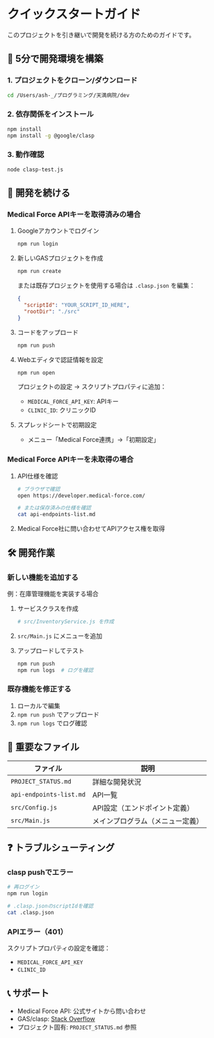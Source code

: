 # クイックスタートガイド

このプロジェクトを引き継いで開発を続ける方のためのガイドです。

## 🚀 5分で開発環境を構築

### 1. プロジェクトをクローン/ダウンロード

```bash
cd /Users/ash-_/プログラミング/天満病院/dev
```

### 2. 依存関係をインストール

```bash
npm install
npm install -g @google/clasp
```

### 3. 動作確認

```bash
node clasp-test.js
```

## 📝 開発を続ける

### Medical Force APIキーを取得済みの場合

1. Googleアカウントでログイン
   ```bash
   npm run login
   ```

2. 新しいGASプロジェクトを作成
   ```bash
   npm run create
   ```
   
   または既存プロジェクトを使用する場合は `.clasp.json` を編集：
   ```json
   {
     "scriptId": "YOUR_SCRIPT_ID_HERE",
     "rootDir": "./src"
   }
   ```

3. コードをアップロード
   ```bash
   npm run push
   ```

4. Webエディタで認証情報を設定
   ```bash
   npm run open
   ```
   
   プロジェクトの設定 → スクリプトプロパティに追加：
   - `MEDICAL_FORCE_API_KEY`: APIキー
   - `CLINIC_ID`: クリニックID

5. スプレッドシートで初期設定
   - メニュー「Medical Force連携」→「初期設定」

### Medical Force APIキーを未取得の場合

1. API仕様を確認
   ```bash
   # ブラウザで確認
   open https://developer.medical-force.com/
   
   # または保存済みの仕様を確認
   cat api-endpoints-list.md
   ```

2. Medical Force社に問い合わせてAPIアクセス権を取得

## 🛠 開発作業

### 新しい機能を追加する

例：在庫管理機能を実装する場合

1. サービスクラスを作成
   ```bash
   # src/InventoryService.js を作成
   ```

2. `src/Main.js` にメニューを追加

3. アップロードしてテスト
   ```bash
   npm run push
   npm run logs  # ログを確認
   ```

### 既存機能を修正する

1. ローカルで編集
2. `npm run push` でアップロード
3. `npm run logs` でログ確認

## 📁 重要なファイル

| ファイル | 説明 |
|---------|------|
| `PROJECT_STATUS.md` | 詳細な開発状況 |
| `api-endpoints-list.md` | API一覧 |
| `src/Config.js` | API設定（エンドポイント定義） |
| `src/Main.js` | メインプログラム（メニュー定義） |

## ❓ トラブルシューティング

### clasp pushでエラー

```bash
# 再ログイン
npm run login

# .clasp.jsonのscriptIdを確認
cat .clasp.json
```

### APIエラー（401）

スクリプトプロパティの設定を確認：
- `MEDICAL_FORCE_API_KEY`
- `CLINIC_ID`

## 📞 サポート

- Medical Force API: 公式サイトから問い合わせ
- GAS/clasp: [Stack Overflow](https://stackoverflow.com/questions/tagged/google-apps-script)
- プロジェクト固有: `PROJECT_STATUS.md` 参照